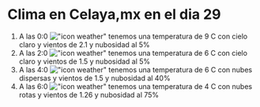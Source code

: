 # Clima en Celaya,mx en el dia 29

1. A las 0:0 !["icon weather"](http://openweathermap.org/img/w/02n.png) tenemos una temperatura de 9 C con cielo claro y  vientos de 2.1 y nubosidad al 5%
1. A las 2:0 !["icon weather"](http://openweathermap.org/img/w/02n.png) tenemos una temperatura de 6 C con cielo claro y  vientos de 1.5 y nubosidad al 5%
1. A las 4:0 !["icon weather"](http://openweathermap.org/img/w/03n.png) tenemos una temperatura de 6 C con nubes dispersas y  vientos de 1.5 y nubosidad al 40%
1. A las 6:0 !["icon weather"](http://openweathermap.org/img/w/04n.png) tenemos una temperatura de 4 C con nubes rotas y  vientos de 1.26 y nubosidad al 75%
